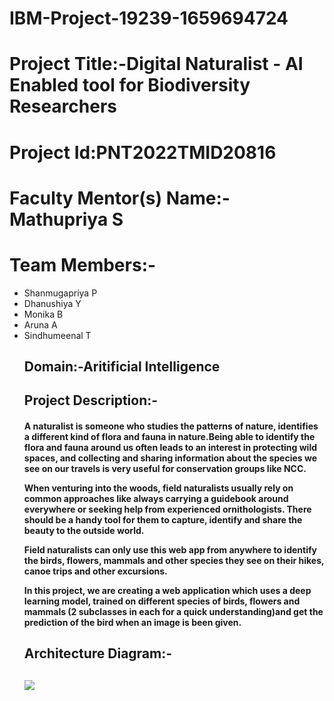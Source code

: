 # IBM-Project-19239-1659694724

<h1>Project Title:-Digital Naturalist - AI Enabled tool for Biodiversity Researchers</h1>
<h1>Project Id:PNT2022TMID20816</h1>

<h1>Faculty Mentor(s) Name:- Mathupriya S</h1>  

<h1>Team Members:-</h1>
<ul>
<li>Shanmugapriya P</li>
<li>Dhanushiya Y</li>
<li>Monika B</li>
<li>Aruna A</li>
<li>Sindhumeenal T</li> 
<h2>Domain:-Aritificial Intelligence</h2>

<h2>Project Description:-</h2>
<h4>A naturalist is someone who studies the patterns of nature, identifies a different kind of flora and fauna in nature.Being able to identify the flora and fauna around us often leads to an interest in protecting wild spaces, and collecting and sharing information about the species we see on our travels is very useful for conservation groups like NCC.

When venturing into the woods, field naturalists usually rely on common approaches like always carrying a guidebook around everywhere or seeking help from experienced ornithologists. There should be a handy tool for them to capture, identify and share the beauty to the outside world. 

Field naturalists can only use this web app from anywhere to identify the birds, flowers, mammals and other species they see on their hikes, canoe trips and other excursions.

In this project, we are creating a web application which uses a deep learning model, trained on different species of birds, flowers and mammals (2 subclasses in each for a quick understanding)and get the prediction of the bird when an image is been given. </h4>

<h2>Architecture Diagram:-<h2>
<img src="https://lh3.googleusercontent.com/zYy7n-JaraSS-1nC47xBKlQVAiGqTda679j8Sg3VgV-VLYAv58JPvHRmn-mcU1O66LTro8pC7eTiUt38RpCX9mSmG4UvQoF7Lp7ZOqJiQ5nqvrZ-G7WVlGv6MPu8FwwB77Q051g"/>
